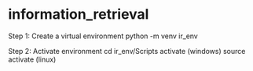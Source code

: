 # information_retrieval

Step 1: Create a virtual environment python -m venv ir_env

Step 2: Activate environment cd ir_env/Scripts activate (windows) source activate (linux)
